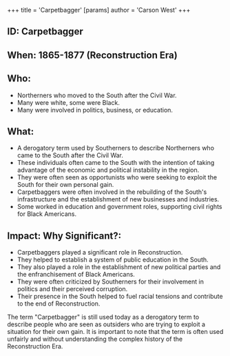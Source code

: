 +++
 title = 'Carpetbagger'
[params]
	author = 'Carson West'
+++
## ID: Carpetbagger

## When:  1865-1877 (Reconstruction Era)

## Who: 
- Northerners who moved to the South after the Civil War. 
- Many were white, some were Black.
- Many were involved in politics, business, or education.

## What: 
- A derogatory term used by Southerners to describe Northerners who came to the South after the Civil War.
-  These individuals often came to the South with the intention of taking advantage of the economic and political instability in the region. 
-  They were often seen as opportunists who were seeking to exploit the South for their own personal gain.
-  Carpetbaggers were often involved in the rebuilding of the South's infrastructure and the establishment of new businesses and industries.
-  Some worked in education and government roles, supporting civil rights for Black Americans.

## Impact: Why Significant?:
- Carpetbaggers played a significant role in Reconstruction.
- They helped to establish a system of public education in the South.
-  They also played a role in the establishment of new political parties and the enfranchisement of Black Americans.
- They were often criticized by Southerners for their involvement in politics and their perceived corruption.
- Their presence in the South helped to fuel racial tensions and contribute to the end of Reconstruction.

The term "Carpetbagger" is still used today as a derogatory term to describe people who are seen as outsiders who are trying to exploit a situation for their own gain.  It is important to note that the term is often used unfairly and without understanding the complex history of the Reconstruction Era. 
